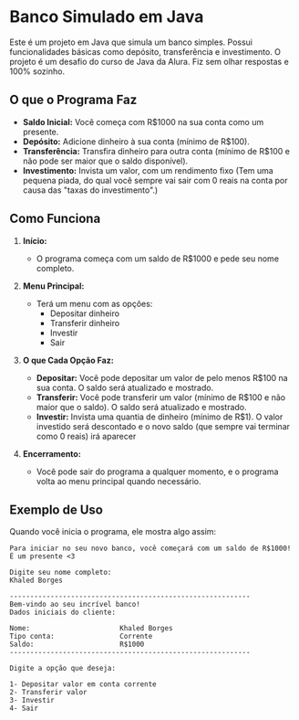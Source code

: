 # Banco Simulado em Java

Este é um projeto em Java que simula um banco simples. Possui funcionalidades básicas como depósito, transferência e investimento. 
O projeto é um desafio do curso de Java da Alura. Fiz sem olhar respostas e 100% sozinho.

## O que o Programa Faz

- **Saldo Inicial:** Você começa com R$1000 na sua conta como um presente.
- **Depósito:** Adicione dinheiro à sua conta (mínimo de R$100).
- **Transferência:** Transfira dinheiro para outra conta (mínimo de R$100 e não pode ser maior que o saldo disponível).
- **Investimento:** Invista um valor, com um rendimento fixo (Tem uma pequena piada, do qual você sempre vai sair com 0 reais na conta por causa das "taxas do investimento".)

## Como Funciona

1. **Início:**
    - O programa começa com um saldo de R$1000 e pede seu nome completo.

2. **Menu Principal:**
    - Terá um menu com as opções:
        - Depositar dinheiro
        - Transferir dinheiro
        - Investir
        - Sair

3. **O que Cada Opção Faz:**
    - **Depositar:** Você pode depositar um valor de pelo menos R$100 na sua conta. O saldo será atualizado e mostrado.
    - **Transferir:** Você pode transferir um valor (mínimo de R$100 e não maior que o saldo). O saldo será atualizado e mostrado.
    - **Investir:** Invista uma quantia de dinheiro (mínimo de R$1). O valor investido será descontado e o novo saldo (que sempre vai terminar como 0 reais) irá aparecer

4. **Encerramento:**
    - Você pode sair do programa a qualquer momento, e o programa volta ao menu principal quando necessário.

## Exemplo de Uso

Quando você inicia o programa, ele mostra algo assim:

```plaintext
Para iniciar no seu novo banco, você começará com um saldo de R$1000! É um presente <3

Digite seu nome completo:
Khaled Borges

-----------------------------------------------------------
Bem-vindo ao seu incrível banco!
Dados iniciais do cliente:

Nome:                      Khaled Borges
Tipo conta:                Corrente
Saldo:                     R$1000
-----------------------------------------------------------

Digite a opção que deseja:

1- Depositar valor em conta corrente
2- Transferir valor
3- Investir
4- Sair

